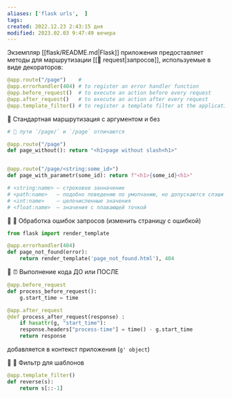 ```yaml
---
aliases: ['flask urls',  ]
tags:
created: 2022.12.23 2:43:15 дня
modified: 2023.02.03 9:47:49 вечера
---
```

[^#]:: [Правила составления URL-маршрутов во Flask Python.](https://docs-python.ru/packages/veb-frejmvork-flask-python/registratsija-marshrutov-url-adresov-flask/)

Экземпляр [[flask/README.md|Flask]] приложения предоставляет методы для маршрутизации [[🔀 request|запросов]], используемые в виде декораторов:

```python
@app.route("/page")    # 
@app.errorhandler(404) # to register an error handler function
@app.before_request()  # to execute an action before every request
@app.after_request()   # to execute an action after every request
@app.template_filter() # to register a template filter at the application level
```

🔀 Стандартная маршрутизация с аргументом и без

```python
# 🚸 пути `/page/` и `/page` отличаются

@app.route("/page")
def page_without(): return "<h1>page without slash<h1>"


@app.route("/page/<string:some_id>")
def page_with_parametr(some_id): return f"<h1>{some_id}<h1>"

# <string:name> — строковое занначение
# <path:name>	— подобно поведению по умолчанию, но допускаются слэши
# <int:name>	— целочисленные значения
# <float:name>	— значения с плавающей точкой
```

🔀 🚨 Обработка ошибок запросов (изменить страницу с ошибкой)

```python
from flask import render_template

@app.errorhandler(404)
def page_not_found(error):
    return render_template('page_not_found.html'), 404
```

🔀 ⏰ Выполнение кода ДО или ПОСЛЕ

```python
@app.before_request
def process_before_request():
	g.start_time = time
```

```python
@app.after_request
@def process_after_request(response) :
	if hasattr(g, "start_time"):
	response.headers["process-time"] = time() - g.start_time
	return response
```

добавляется в контекст приложения (`g' object`)

🔀 📝 Фильтр для шаблонов

```python
@app.template_filter()
def reverse(s):
    return s[::-1]
```
[^#]:: https://flask.palletsprojects.com/en/1.1.x/templating/#registering-filters
